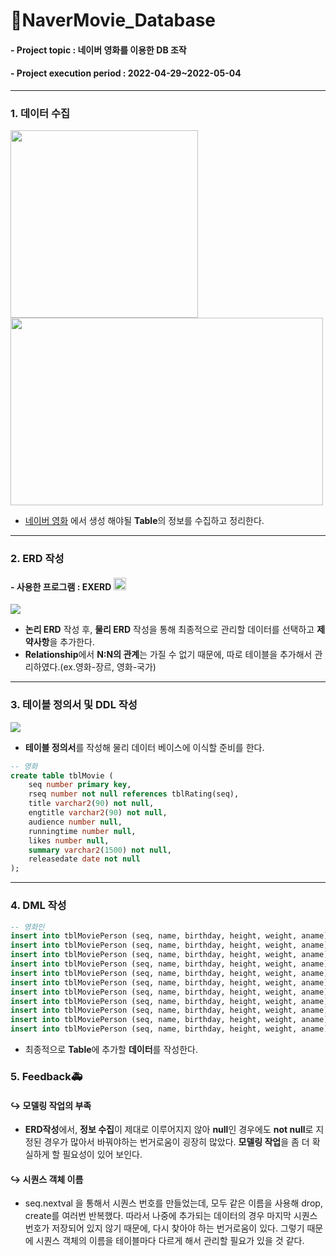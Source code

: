 # 🎥NaverMovie_Database
#### - Project topic : 네이버 영화를 이용한 DB 조작
#### - Project execution period : 2022-04-29~2022-05-04
-------------------------------
### 1. 데이터 수집
<img src = "https://user-images.githubusercontent.com/97499271/166864754-9f5210ca-2c5c-48aa-9f5c-2f7c08be76f3.png" width="300" height="300"/> <img src = "https://user-images.githubusercontent.com/97499271/166864757-5ede9c0d-f671-4c92-a092-aee15ac9815b.png" width="500" height="300"/>

- [네이버 영화](https://movie.naver.com/movie/sdb/rank/rmovie.naver) 에서 생성 해야될 **Table**의 정보를 수집하고 정리한다.

-------------------------------
### 2. ERD 작성
#### - 사용한 프로그램 : EXERD <img src = "https://user-images.githubusercontent.com/97499271/166865359-0b33d34d-b67b-45e5-8eeb-07e608f193b4.png" width="20" height="20"/>

<img src = "https://user-images.githubusercontent.com/97499271/166865737-8e5b8679-9d4d-455d-bfc9-e6e911b48ab3.png">

- **논리 ERD** 작성 후, **물리 ERD** 작성을 통해 최종적으로 관리할 데이터를 선택하고 **제약사항**을 추가한다.
- **Relationship**에서 **N:N의 관계**는 가질 수 없기 때문에, 따로 테이블을 추가해서 관리하였다.(ex.영화-장르, 영화-국가)

-------------------------------

### 3. 테이블 정의서 및 DDL 작성
<img src = "https://user-images.githubusercontent.com/97499271/166867068-9f402162-69e5-4dd1-b295-865050babf45.png">

- **테이블 정의서**를 작성해 물리 데이터 베이스에 이식할 준비를 한다.

```sql
-- 영화
create table tblMovie (
	seq number primary key,
	rseq number not null references tblRating(seq),
	title varchar2(90) not null,
    engtitle varchar2(90) not null,
    audience number null,
    runningtime number null,
    likes number null,
    summary varchar2(1500) not null,
    releasedate date not null
);
```

-------------------------------

### 4. DML 작성

```sql
-- 영화인
insert into tblMoviePerson (seq, name, birthday, height, weight, aname) values (seq.nextVal, '에디 레드메인', '1982-01-06', 183, null,'Edward John David Redmayne');
insert into tblMoviePerson (seq, name, birthday, height, weight, aname) values (seq.nextVal, '주드 로', '1972-12-29', 178, 66, '쥬드 로우');
insert into tblMoviePerson (seq, name, birthday, height, weight, aname) values (seq.nextVal, '매즈 미켈슨', '1965-11-22', '183', null, null);
insert into tblMoviePerson (seq, name, birthday, height, weight, aname) values (seq.nextVal, '댄 포글러', '1976-10-20', 165, null, 'Daniel Kevin Fogler');
insert into tblMoviePerson (seq, name, birthday, height, weight, aname) values (seq.nextVal, '앨리슨 수돌', '1984-12-23', 168, null, '어 파인 프렌지,A Fine Frenzy,Alison Monro');
insert into tblMoviePerson (seq, name, birthday, height, weight, aname) values (seq.nextVal, '에즈라 밀러', '1992-09-30', 180, null, null);
insert into tblMoviePerson (seq, name, birthday, height, weight, aname) values (seq.nextVal, '칼럼 터너', '1990-02-15', 187, null, null);
insert into tblMoviePerson (seq, name, birthday, height, weight, aname) values (seq.nextVal, '제시카 윌리엄스', null, null, null, 'Jessica R. Williams');
insert into tblMoviePerson (seq, name, birthday, height, weight, aname) values (seq.nextVal, '데이빗 예이츠', '1963-11-30', 185, null, null);
insert into tblMoviePerson (seq, name, birthday, height, weight, aname) values (seq.nextVal, '김상경', null, 183, 78, 'Sang-kyung Kim');
insert into tblMoviePerson (seq, name, birthday, height, weight, aname) values (seq.nextVal, '이선빈', null, 166, null, '이진경');
```

- 최종적으로 **Table**에 추가할 **데이터**를 작성한다.

### 5. Feedback🚑
#### ↪ 모델링 작업의 부족
- **ERD작성**에서, **정보 수집**이 제대로 이루어지지 않아 **null**인 경우에도 **not null**로 지정된 경우가 많아서 바꿔야하는 번거로움이 굉장히 많았다. **모델링 작업**을 좀 더 확실하게 할 필요성이 있어 보인다.
#### ↪ 시퀀스 객체 이름
- seq.nextval 을 통해서 시퀀스 번호를 만들었는데, 모두 같은 이름을 사용해 drop, create를 여러번 반복했다. 따라서 나중에 추가되는 데이터의 경우 마지막 시퀀스 번호가 저장되어 있지 않기 때문에, 다시 찾아야 하는 번거로움이 있다. 그렇기 때문에 시퀀스 객체의 이름을 테이블마다 다르게 해서 관리할 필요가 있을 것 같다.
